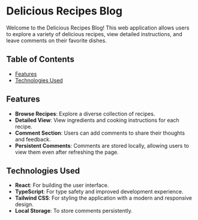 # Delicious Recipes Blog

Welcome to the Delicious Recipes Blog! This web application allows users to explore a variety of delicious recipes, view detailed instructions, and leave comments on their favorite dishes.

## Table of Contents

- [Features](#features)
- [Technologies Used](#technologies-used)

## Features

- **Browse Recipes**: Explore a diverse collection of recipes.
- **Detailed View**: View ingredients and cooking instructions for each recipe.
- **Comment Section**: Users can add comments to share their thoughts and feedback.
- **Persistent Comments**: Comments are stored locally, allowing users to view them even after refreshing the page.

## Technologies Used

- **React**: For building the user interface.
- **TypeScript**: For type safety and improved development experience.
- **Tailwind CSS**: For styling the application with a modern and responsive design.
- **Local Storage**: To store comments persistently.